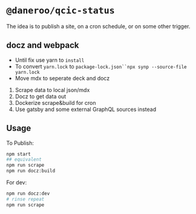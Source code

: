 # `@daneroo/qcic-status`

The idea is to publish a site, on a cron schedule, or on some other trigger.

## docz and webpack

- Until fix use yarn to `install`
- To convert `yarn.lock` to `package-lock.json``npx synp --source-file yarn.lock`
- Move mdx to seperate deck and docz

1. Scrape data to local json/mdx
2. Docz to get data out
3. Dockerize scrape&build for cron
4. Use gatsby and some external GraphQL sources instead

## Usage

To Publish:

```bash
npm start
## equivalent
npm run scrape
npm run docz:build
```


For dev:

```bash
npm run docz:dev
# rinse repeat
npm run scrape
```
